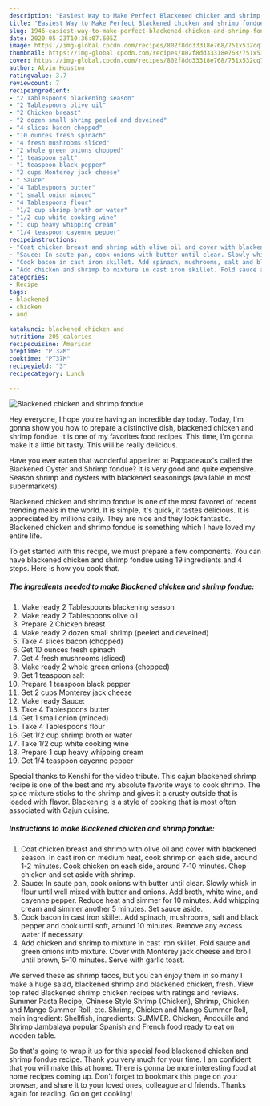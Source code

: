 ```yaml
---
description: "Easiest Way to Make Perfect Blackened chicken and shrimp fondue"
title: "Easiest Way to Make Perfect Blackened chicken and shrimp fondue"
slug: 1946-easiest-way-to-make-perfect-blackened-chicken-and-shrimp-fondue
date: 2020-05-23T10:36:07.605Z
image: https://img-global.cpcdn.com/recipes/802f8dd33318e768/751x532cq70/blackened-chicken-and-shrimp-fondue-recipe-main-photo.jpg
thumbnail: https://img-global.cpcdn.com/recipes/802f8dd33318e768/751x532cq70/blackened-chicken-and-shrimp-fondue-recipe-main-photo.jpg
cover: https://img-global.cpcdn.com/recipes/802f8dd33318e768/751x532cq70/blackened-chicken-and-shrimp-fondue-recipe-main-photo.jpg
author: Alvin Houston
ratingvalue: 3.7
reviewcount: 7
recipeingredient:
- "2 Tablespoons blackening season"
- "2 Tablespoons olive oil"
- "2 Chicken breast"
- "2 dozen small shrimp peeled and deveined"
- "4 slices bacon chopped"
- "10 ounces fresh spinach"
- "4 fresh mushrooms sliced"
- "2 whole green onions chopped"
- "1 teaspoon salt"
- "1 teaspoon black pepper"
- "2 cups Monterey jack cheese"
- " Sauce"
- "4 Tablespoons butter"
- "1 small onion minced"
- "4 Tablespoons flour"
- "1/2 cup shrimp broth or water"
- "1/2 cup white cooking wine"
- "1 cup heavy whipping cream"
- "1/4 teaspoon cayenne pepper"
recipeinstructions:
- "Coat chicken breast and shrimp with olive oil and cover with blackened season. In cast iron on medium heat, cook shrimp on each side, around 1-2 minutes. Cook chicken on each side, around 7-10 minutes. Chop chicken and set aside with shrimp."
- "Sauce: In saute pan, cook onions with butter until clear. Slowly whisk in flour until well mixed with butter and onions. Add broth, white wine, and cayenne pepper. Reduce heat and simmer for 10 minutes. Add whipping cream and simmer another 5 minutes. Set sauce aside."
- "Cook bacon in cast iron skillet. Add spinach, mushrooms, salt and black pepper and cook until soft, around 10 minutes. Remove any excess water if necessary."
- "Add chicken and shrimp to mixture in cast iron skillet. Fold sauce and green onions into mixture. Cover with Monterey jack cheese and broil until brown, 5-10 minutes. Serve with garlic toast."
categories:
- Recipe
tags:
- blackened
- chicken
- and

katakunci: blackened chicken and 
nutrition: 205 calories
recipecuisine: American
preptime: "PT32M"
cooktime: "PT37M"
recipeyield: "3"
recipecategory: Lunch

---
```



![Blackened chicken and shrimp fondue](https://img-global.cpcdn.com/recipes/802f8dd33318e768/751x532cq70/blackened-chicken-and-shrimp-fondue-recipe-main-photo.jpg)

Hey everyone, I hope you're having an incredible day today. Today, I'm gonna show you how to prepare a distinctive dish, blackened chicken and shrimp fondue. It is one of my favorites food recipes. This time, I'm gonna make it a little bit tasty. This will be really delicious.

Have you ever eaten that wonderful appetizer at Pappadeaux&#39;s called the Blackened Oyster and Shrimp fondue? It is very good and quite expensive. Season shrimp and oysters with blackened seasonings (available in most supermarkets).

Blackened chicken and shrimp fondue is one of the most favored of recent trending meals in the world. It is simple, it's quick, it tastes delicious. It is appreciated by millions daily. They are nice and they look fantastic. Blackened chicken and shrimp fondue is something which I have loved my entire life.


To get started with this recipe, we must prepare a few components. You can have blackened chicken and shrimp fondue using 19 ingredients and 4 steps. Here is how you cook that.

<!--inarticleads1-->

##### The ingredients needed to make Blackened chicken and shrimp fondue:

1. Make ready 2 Tablespoons blackening season
1. Make ready 2 Tablespoons olive oil
1. Prepare 2 Chicken breast
1. Make ready 2 dozen small shrimp (peeled and deveined)
1. Take 4 slices bacon (chopped)
1. Get 10 ounces fresh spinach
1. Get 4 fresh mushrooms (sliced)
1. Make ready 2 whole green onions (chopped)
1. Get 1 teaspoon salt
1. Prepare 1 teaspoon black pepper
1. Get 2 cups Monterey jack cheese
1. Make ready  Sauce:
1. Take 4 Tablespoons butter
1. Get 1 small onion (minced)
1. Take 4 Tablespoons flour
1. Get 1/2 cup shrimp broth or water
1. Take 1/2 cup white cooking wine
1. Prepare 1 cup heavy whipping cream
1. Get 1/4 teaspoon cayenne pepper


Special thanks to Kenshi for the video tribute. This cajun blackened shrimp recipe is one of the best and my absolute favorite ways to cook shrimp. The spice mixture sticks to the shrimp and gives it a crusty outside that is loaded with flavor. Blackening is a style of cooking that is most often associated with Cajun cuisine. 

<!--inarticleads2-->

##### Instructions to make Blackened chicken and shrimp fondue:

1. Coat chicken breast and shrimp with olive oil and cover with blackened season. In cast iron on medium heat, cook shrimp on each side, around 1-2 minutes. Cook chicken on each side, around 7-10 minutes. Chop chicken and set aside with shrimp.
1. Sauce: In saute pan, cook onions with butter until clear. Slowly whisk in flour until well mixed with butter and onions. Add broth, white wine, and cayenne pepper. Reduce heat and simmer for 10 minutes. Add whipping cream and simmer another 5 minutes. Set sauce aside.
1. Cook bacon in cast iron skillet. Add spinach, mushrooms, salt and black pepper and cook until soft, around 10 minutes. Remove any excess water if necessary.
1. Add chicken and shrimp to mixture in cast iron skillet. Fold sauce and green onions into mixture. Cover with Monterey jack cheese and broil until brown, 5-10 minutes. Serve with garlic toast.


We served these as shrimp tacos, but you can enjoy them in so many I make a huge salad, blackened shrimp and blackened chicken, fresh. View top rated Blackened shrimp chicken recipes with ratings and reviews. Summer Pasta Recipe, Chinese Style Shrimp (Chicken), Shrimp, Chicken and Mango Summer Roll, etc. Shrimp, Chicken and Mango Summer Roll, main ingredient: Shellfish, ingredients: SUMMER. Chicken, Andouille and Shrimp Jambalaya popular Spanish and French food ready to eat on wooden table. 

So that's going to wrap it up for this special food blackened chicken and shrimp fondue recipe. Thank you very much for your time. I am confident that you will make this at home. There is gonna be more interesting food at home recipes coming up. Don't forget to bookmark this page on your browser, and share it to your loved ones, colleague and friends. Thanks again for reading. Go on get cooking!
